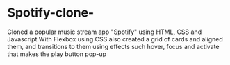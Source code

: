 # Spotify-clone-
Cloned a popular music stream app "Spotify" using HTML, CSS and Javascript
With Flexbox using CSS also created a grid of cards and aligned them, and transitions to them using effects such hover, focus and activate that makes the play button pop-up

